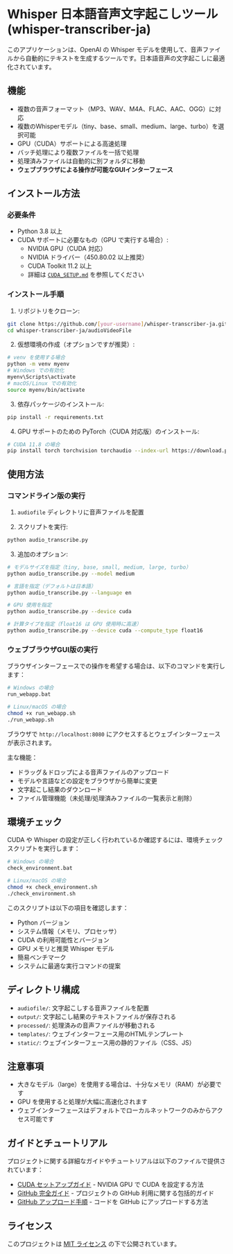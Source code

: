 # Whisper 日本語音声文字起こしツール (whisper-transcriber-ja)

このアプリケーションは、OpenAI の Whisper モデルを使用して、音声ファイルから自動的にテキストを生成するツールです。日本語音声の文字起こしに最適化されています。

## 機能

- 複数の音声フォーマット（MP3、WAV、M4A、FLAC、AAC、OGG）に対応
- 複数のWhisperモデル（tiny、base、small、medium、large、turbo）を選択可能
- GPU（CUDA）サポートによる高速処理
- バッチ処理により複数ファイルを一括で処理
- 処理済みファイルは自動的に別フォルダに移動
- **ウェブブラウザによる操作が可能なGUIインターフェース**

## インストール方法

### 必要条件

- Python 3.8 以上
- CUDA サポートに必要なもの（GPU で実行する場合）:
  - NVIDIA GPU（CUDA 対応）
  - NVIDIA ドライバー（450.80.02 以上推奨）
  - CUDA Toolkit 11.2 以上
  - 詳細は [`CUDA_SETUP.md`](CUDA_SETUP.md) を参照してください

### インストール手順

1. リポジトリをクローン:

```bash
git clone https://github.com/[your-username]/whisper-transcriber-ja.git
cd whisper-transcriber-ja/audioVideoFile
```

2. 仮想環境の作成（オプションですが推奨）:

```bash
# venv を使用する場合
python -m venv myenv
# Windows での有効化
myenv\Scripts\activate
# macOS/Linux での有効化
source myenv/bin/activate
```

3. 依存パッケージのインストール:

```bash
pip install -r requirements.txt
```

4. GPU サポートのための PyTorch（CUDA 対応版）のインストール:

```bash
# CUDA 11.8 の場合
pip install torch torchvision torchaudio --index-url https://download.pytorch.org/whl/cu118
```

## 使用方法

### コマンドライン版の実行

1. `audiofile` ディレクトリに音声ファイルを配置

2. スクリプトを実行:

```bash
python audio_transcribe.py
```

3. 追加のオプション:

```bash
# モデルサイズを指定（tiny, base, small, medium, large, turbo）
python audio_transcribe.py --model medium

# 言語を指定（デフォルトは日本語）
python audio_transcribe.py --language en

# GPU 使用を指定
python audio_transcribe.py --device cuda

# 計算タイプを指定（float16 は GPU 使用時に高速）
python audio_transcribe.py --device cuda --compute_type float16
```

### ウェブブラウザGUI版の実行

ブラウザインターフェースでの操作を希望する場合は、以下のコマンドを実行します：

```bash
# Windows の場合
run_webapp.bat

# Linux/macOS の場合
chmod +x run_webapp.sh
./run_webapp.sh
```

ブラウザで `http://localhost:8080` にアクセスするとウェブインターフェースが表示されます。

主な機能：
- ドラッグ＆ドロップによる音声ファイルのアップロード
- モデルや言語などの設定をブラウザから簡単に変更
- 文字起こし結果のダウンロード
- ファイル管理機能（未処理/処理済みファイルの一覧表示と削除）

## 環境チェック

CUDA や Whisper の設定が正しく行われているか確認するには、環境チェックスクリプトを実行します：

```bash
# Windows の場合
check_environment.bat

# Linux/macOS の場合
chmod +x check_environment.sh
./check_environment.sh
```

このスクリプトは以下の項目を確認します：
- Python バージョン
- システム情報（メモリ、プロセッサ）
- CUDA の利用可能性とバージョン
- GPU メモリと推奨 Whisper モデル
- 簡易ベンチマーク
- システムに最適な実行コマンドの提案

## ディレクトリ構成

- `audiofile/`: 文字起こしする音声ファイルを配置
- `output/`: 文字起こし結果のテキストファイルが保存される
- `processed/`: 処理済みの音声ファイルが移動される
- `templates/`: ウェブインターフェース用のHTMLテンプレート
- `static/`: ウェブインターフェース用の静的ファイル（CSS、JS）

## 注意事項

- 大きなモデル（large）を使用する場合は、十分なメモリ（RAM）が必要です
- GPU を使用すると処理が大幅に高速化されます
- ウェブインターフェースはデフォルトでローカルネットワークのみからアクセス可能です

## ガイドとチュートリアル

プロジェクトに関する詳細なガイドやチュートリアルは以下のファイルで提供されています：

- [CUDA セットアップガイド](CUDA_SETUP.md) - NVIDIA GPU で CUDA を設定する方法
- [GitHub 完全ガイド](GITHUB_COMPLETE_GUIDE.md) - プロジェクトの GitHub 利用に関する包括的ガイド
- [GitHub アップロード手順](GITHUB_UPLOAD.md) - コードを GitHub にアップロードする方法

## ライセンス

このプロジェクトは [MIT ライセンス](LICENSE) の下で公開されています。

